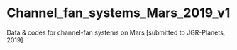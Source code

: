 # Channel_fan_systems_Mars_2019_v1
Data &amp; codes for channel-fan systems on Mars [submitted to JGR-Planets, 2019]
